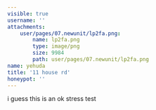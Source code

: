 ```yaml
---
visible: true
username: ''
attachments:
    user/pages/07.newunit/lp2fa.png:
        name: lp2fa.png
        type: image/png
        size: 9984
        path: user/pages/07.newunit/lp2fa.png
name: yehuda
title: '11 house rd'
honeypot: ''
---
```


i guess this is an ok stress test